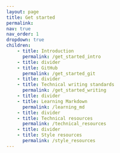 ```yaml
---
layout: page
title: Get started
permalink:
nav: true
nav_order: 1
dropdown: true
children: 
    - title: Introduction
      permalink: /get_started_intro
    - title: divider
    - title: GitHub
      permalink: /get_started_git
    - title: divider
    - title: Technical writing standards
      permalink: /get_started_writing
    - title: divider
    - title: Learning Markdown
      permalink: /learning_md
    - title: divider
    - title: Technical resources
      permalink: /technical_resources
    - title: divider
    - title: Style resources
      permalink: /style_resources
---
```

